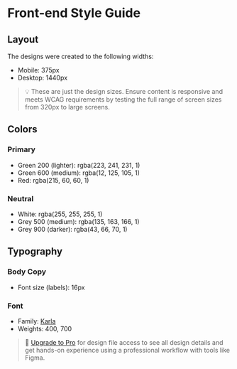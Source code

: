 # Front-end Style Guide

## Layout

The designs were created to the following widths:

- Mobile: 375px
- Desktop: 1440px

> 💡 These are just the design sizes. Ensure content is responsive and meets WCAG requirements by testing the full range of screen sizes from 320px to large screens.

## Colors

### Primary

- Green 200 (lighter): rgba(223, 241, 231, 1)
- Green 600 (medium): rgba(12, 125, 105, 1)
- Red: rgba(215, 60, 60, 1)

### Neutral

- White: rgba(255, 255, 255, 1)
- Grey 500 (medium): rgba(135, 163, 166, 1)
- Grey 900 (darker): rgba(43, 66, 70, 1)

## Typography

### Body Copy

- Font size (labels): 16px

### Font

- Family: [Karla](https://fonts.google.com/specimen/Karla)
- Weights: 400, 700

> 💎 [Upgrade to Pro](https://www.frontendmentor.io/pro?ref=style-guide) for design file access to see all design details and get hands-on experience using a professional workflow with tools like Figma.

